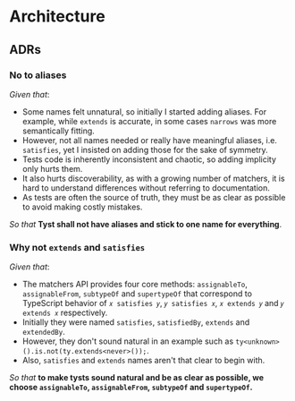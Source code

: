 # Architecture

## ADRs

### No to aliases

_Given that_:

- Some names felt unnatural, so initially I started adding aliases. For example, while `extends` is accurate, in some cases `narrows` was more semantically fitting.
- However, not all names needed or really have meaningful aliases, i.e. `satisfies`, yet I insisted on adding those for the sake of symmetry.
- Tests code is inherently inconsistent and chaotic, so adding implicity only hurts them.
- It also hurts discoverability, as with a growing number of matchers, it is hard to understand differences without referring to documentation.
- As tests are often the source of truth, they must be as clear as possible to avoid making costly mistakes.

_So that_ **Tyst shall not have aliases and stick to one name for everything**.

### Why not `extends` and `satisfies`

_Given that_:

- The matchers API provides four core methods: `assignableTo`, `assignableFrom`, `subtypeOf` and `supertypeOf` that correspond to TypeScript behavior of `𝑥 satisfies 𝑦`, `𝑦 satisfies 𝑥`, `𝑥 extends 𝑦` and `𝑦 extends 𝑥` respectively.
- Initially they were named `satisfies`, `satisfiedBy`, `extends` and `extendedBy`.
- However, they don't sound natural in an example such as `ty<unknown>().is.not(ty.extends<never>());`.
- Also, `satisfies` and `extends` names aren't that clear to begin with.

_So that_ **to make tysts sound natural and be as clear as possible, we choose `assignableTo`, `assignableFrom`, `subtypeOf` and `supertypeOf`.**
